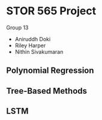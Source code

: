 # STOR 565 Project

Group 13
- Aniruddh Doki
- Riley Harper
- Nithin Sivakumaran

## Polynomial Regression

## Tree-Based Methods

## LSTM

